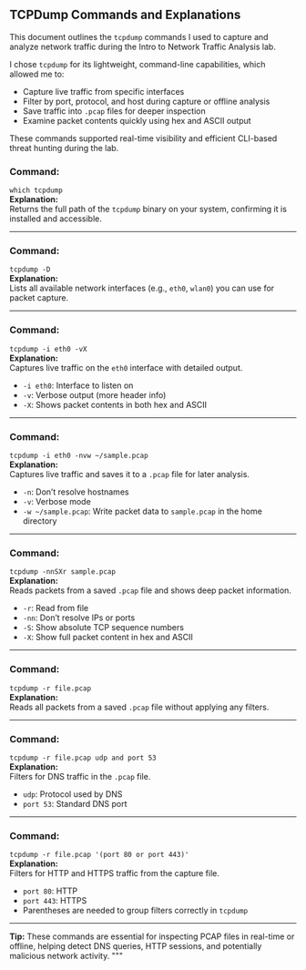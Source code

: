 ## TCPDump Commands and Explanations

This document outlines the `tcpdump` commands I used to capture and analyze network traffic during the Intro to Network Traffic Analysis lab.	

I chose `tcpdump` for its lightweight, command-line capabilities, which allowed me to:
- Capture live traffic from specific interfaces
- Filter by port, protocol, and host during capture or offline analysis
- Save traffic into `.pcap` files for deeper inspection
- Examine packet contents quickly using hex and ASCII output

These commands supported real-time visibility and efficient CLI-based threat hunting during the lab.

### Command:
`which tcpdump`  
**Explanation:**  
Returns the full path of the `tcpdump` binary on your system, confirming it is installed and accessible.

---

### Command:
`tcpdump -D`  
**Explanation:**  
Lists all available network interfaces (e.g., `eth0`, `wlan0`) you can use for packet capture.

---

### Command:
`tcpdump -i eth0 -vX`  
**Explanation:**  
Captures live traffic on the `eth0` interface with detailed output.

- `-i eth0`: Interface to listen on  
- `-v`: Verbose output (more header info)  
- `-X`: Shows packet contents in both hex and ASCII

---

### Command:
`tcpdump -i eth0 -nvw ~/sample.pcap`  
**Explanation:**  
Captures live traffic and saves it to a `.pcap` file for later analysis.

- `-n`: Don’t resolve hostnames  
- `-v`: Verbose mode  
- `-w ~/sample.pcap`: Write packet data to `sample.pcap` in the home directory

---

### Command:
`tcpdump -nnSXr sample.pcap`  
**Explanation:**  
Reads packets from a saved `.pcap` file and shows deep packet information.

- `-r`: Read from file  
- `-nn`: Don’t resolve IPs or ports  
- `-S`: Show absolute TCP sequence numbers  
- `-X`: Show full packet content in hex and ASCII

---

### Command:
`tcpdump -r file.pcap`  
**Explanation:**  
Reads all packets from a saved `.pcap` file without applying any filters.

---

### Command:
`tcpdump -r file.pcap udp and port 53`  
**Explanation:**  
Filters for DNS traffic in the `.pcap` file.

- `udp`: Protocol used by DNS  
- `port 53`: Standard DNS port

---

### Command:
`tcpdump -r file.pcap '(port 80 or port 443)'`  
**Explanation:**  
Filters for HTTP and HTTPS traffic from the capture file.

- `port 80`: HTTP  
- `port 443`: HTTPS  
- Parentheses are needed to group filters correctly in `tcpdump`

---

**Tip:** These commands are essential for inspecting PCAP files in real-time or offline, helping detect DNS queries, HTTP sessions, and potentially malicious network activity.
"""
